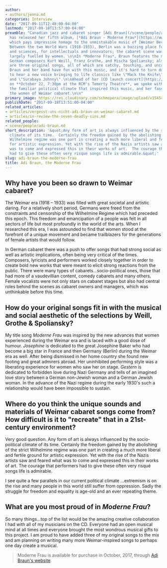 ```yaml
---
author:
- authors/jenna.md
categories: Interview
date: "2017-09-11T12:48:00-04:00"
lastmod: "2017-09-18T13:57:00-04:00"
preamble: "Canadian jazz and cabaret singer [Adi Braun](/scene/people/adi-braun/)
  has released her fifth album, [*Adi Braun - Moderne Frau*](https://www.rcmusic.com/performing/event/1718/moderne-frau),
  which pays impressive homage to the unmistakable music of [Weimar Berlin](/vergesst-uns-nicht-adi-braun-on-weimar-cabaret/).
  Between the two World Wars (1918-1933), Berlin was a buzzing place for the arts
  and sciences, for intellectuals and innovators; the cabaret scene was strong, and
  largely fuelled by women. \n\nIn *Moderne Frau*, Braun features the music of leading
  German composers Kurt Weill, Franz Grothe, and Mischa Spoliansky; also on the album
  are three original songs, all of which are catchy, touching, and uncannily stylish.
  Braun and her band have fun with this music, and it's hard to turn down a chance
  to hear a new voice bringing to life classics like \"Mack the Knife\", \"Speak Low\",
  and \"Surabaya Johnny\".\n\nAhead of her [CD launch concert](https://www.rcmusic.com/performing/event/1718/moderne-frau)
  on **October 22, 7:30pm at the RCM's Temerty Theatre**, we spoke with Braun about
  the familiar political climate that inspired this music, and her fascination with
  the women of Weimar cabaret.\n\n"
primary_image: https://res.cloudinary.com/schmopera/image/upload/v1545409169/media/webhook-uploads/1505607325673/MODERNE%20FRAU%20FINAL%20COVER.jpg.jpg
publishDate: "2017-09-18T13:51:00-04:00"
related_articles:
- articles/vergesst-uns-nicht-adi-braun-on-weimar-cabaret.md
- articles/in-review-the-seven-deadly-sins.md
related_people:
- scene/people/adi-braun.md
short_description: '&quot;Any form of art is always influenced by the socio-political
  climate of its time.  Certainly the freedom gained by the abolishing of the strict
  Wilhelmine regime was one part in creating a much more liberal and fertile ground
  for artistic expression. Yet with the rise of the Nazis artists saw and feared what
  was to come and expressed this in their works of art.  The courage that performers
  had to give these often very risqué songs life is admirable.&quot;'
slug: adi-braun-the-moderne-frau
title: Adi Braun, the Moderne Frau
---
```


## Why have you been so drawn to Weimar cabaret?
 
The Weimar era (1918 – 1933) was filled with great societal and artistic daring.  For a relatively short period, Germans were freed from the constraints and censorship of the Wilhelmine Regime which had preceded this epoch.  This freedom and emancipation of a people was felt in all sectors of life but most profoundly in the world of the arts.  When I researched this era, I was astounded to find that women stood at the forefront of a unique movement and became trailblazers for the generations of female artists that would follow.  

In German cabaret there was a push to offer songs that had strong social as well as artistic implications, often being very critical of the times.  Composers, lyricists and performers worked closely together in order to create bold new works that were meant to elicit strong reactions from the public.  There were many types of cabarets…socio-political ones, those that had more of a vaudevillian content, comedy cabarets and many others.  Female vocalists were not only stars on cabaret stages but also had central roles behind the scenes as cabaret owners and managers, which was unthinkable before this time.
 
## How do your original songs fit in with the musical and social aesthetic of the selections by Weill, Grothe & Spoliansky?

My title song *Moderne Frau* was inspired by the new advances that women experienced during the Weimar era and is laced with a good dose of humour. *Josephine* is dedicated to the great Josephine Baker who had become a big star in France and then Germany (Berlin) during the Weimar era as well.  After being dismissed in her home country she found new footing and great admirers abroad.  Her uninhibited performing style was a liberating experience for women who saw her on stage. *Gestern* is dedicated to forbidden love during Nazi Germany and tells of an imagined love story between a German non-Jewish woman and a German Jewish woman. In the advance of the Nazi regime during the early 1930's such a relationship would have been impossible to sustain.

## Where do you think the unique sounds and materials of Weimar cabaret songs come from? How difficult is it to "recreate" that in a 21st-century environment?

Very good question.  Any form of art is always influenced by the socio-political climate of its time.  Certainly the freedom gained by the abolishing of the strict Wilhelmine regime was one part in creating a much more liberal and fertile ground for artistic expression. Yet with the rise of the Nazis artists saw and feared what was to come and expressed this in their works of art.  The courage that performers had to give these often very risqué songs life is admirable.  

I see quite a few parallels in our current political climate …extremism is on the rise and many people in this world still suffer from oppression.  Sadly the struggle for freedom and equality is age-old and an ever repeating theme.
 
## What are you most proud of in *Moderne Frau*?

So many things…top of the list would be the amazing creative collaboration I had with all of my musicians on the CD.  Everyone had an open musical mind at all times and everyone brought the most wondrous musical gifts to this project.  I am proud to have added three of my original songs to the mix and am planning on writing many more Weimar-inspired songs to perhaps one day create a musical.

>Moderne Frau is available for purchase in October, 2017, through [Adi Braun's website](https://www.adibraun.com/).
